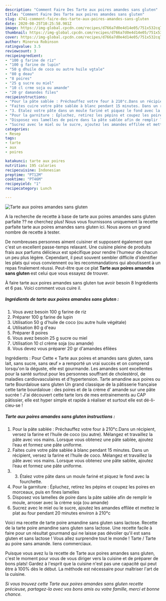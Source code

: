 ```yaml
---
description: "Comment Faire Des Tarte aux poires amandes sans gluten"
title: "Comment Faire Des Tarte aux poires amandes sans gluten"
slug: 4741-comment-faire-des-tarte-aux-poires-amandes-sans-gluten
date: 2020-08-25T10:25:58.981Z
image: https://img-global.cpcdn.com/recipes/d766a7d0e4d14e05/751x532cq70/tarte-aux-poires-amandes-sans-gluten-photo-principale-de-la-recette.jpg
thumbnail: https://img-global.cpcdn.com/recipes/d766a7d0e4d14e05/751x532cq70/tarte-aux-poires-amandes-sans-gluten-photo-principale-de-la-recette.jpg
cover: https://img-global.cpcdn.com/recipes/d766a7d0e4d14e05/751x532cq70/tarte-aux-poires-amandes-sans-gluten-photo-principale-de-la-recette.jpg
author: Minerva Robinson
ratingvalue: 3.5
reviewcount: 3
recipeingredient:
- "100 g farine de riz"
- "100 g farine de lupin"
- "50 g dhuile de coco ou autre huile vgtale"
- "80 g deau"
- "8 poires"
- "25 g sucre ou miel"
- "10 cl crme soja ou amande"
- "20 gr damandes files"
recipeinstructions:
- "Pour la pâte sablée : Préchauffez votre four à 210°c.Dans un récipient, versez la farine et l’huile de coco (ou autre). Mélangez et travaillez la pâte avec vos mains. Lorsque vous obtenez une pâte sablée, ajoutez l’eau et formez une pâte uniforme."
- "Faites cuire votre pâte sablée à blanc pendant 15 minutes. Dans un récipient, versez la farine et l’huile de coco. Mélangez et travaillez la pâte avec vos mains. Lorsque vous obtenez une pâte sablée, ajoutez l’eau et formez une pâte uniforme."
- "3. Étalez votre pâte dans un moule fariné et piquez le fond avec la fourchette."
- "Pour la garniture : Épluchez, retirez les pépins et coupez les poires en morceaux, puis en fines lamelles"
- "Disposez vos lamelles de poire dans la pâte sablée afin de remplir le moule, arroser avec la crème soja (ou amande)"
- "Sucrez avec le miel ou le sucre, ajoutez les amandes effilée et mettez le plat au four pendant 20 minutes environ à 210°c"
categories:
- Resep
tags:
- tarte
- aux
- poires

katakunci: tarte aux poires 
nutrition: 195 calories
recipecuisine: Indonesian
preptime: "PT12M"
cooktime: "PT46M"
recipeyield: "1"
recipecategory: Lunch

---
```



![Tarte aux poires amandes sans gluten](https://img-global.cpcdn.com/recipes/d766a7d0e4d14e05/751x532cq70/tarte-aux-poires-amandes-sans-gluten-photo-principale-de-la-recette.jpg)

A la recherche de recette à base de tarte aux poires amandes sans gluten parfaite ?? ne cherchez plus! Nous vous fournissons uniquement la recette parfaite tarte aux poires amandes sans gluten ici. Nous avons un grand nombre de recette à tester.

De nombreuses personnes aiment cuisiner et supposent également que c'est un excellent passe-temps relaxant. Une cuisine pleine de produits frais aux parfums délicieux est spécifique pour rendre l'humeur de chacun un peu plus légère. Cependant, il peut souvent sembler difficile d'identifier les plats qui vous conviennent ou les recommandations qui aboutissent à un repas finalement réussi. Peut-être que ce plat <strong> Tarte aux poires amandes sans gluten </strong> est celui que vous essayez de trouver.

<!--inarticleads1-->

À faire tarte aux poires amandes sans gluten tue avoir besoin 8 Ingrédients et 6 pas. Voici comment vous cuire il.

##### Ingrédients de tarte aux poires amandes sans gluten :

1. Vous avez besoin 100 g farine de riz
1. Préparer 100 g farine de lupin
1. Utilisation 50 g d&#39;huile de coco (ou autre huile végétale)
1. Utilisation 80 g d&#39;eau
1. Préparer 8 poires
1. Vous avez besoin 25 g sucre ou miel
1. Utilisation 10 cl crème soja (ou amande)
1. Vous devez vous préparer 20 gr d&#39;amandes éfilées


Ingrédients : Pour  Cette « Tarte aux poires et amandes sans gluten, sans lait, sans sucre, sans œuf » a remporté un vrai succès et on comprend lorsqu&#39;on la déguste, elle est gourmande. Les amandes sont excellentes pour la santé surtout pour les personnes souffrant de cholestérol, de maladies cardiovasculaires et d&#39;hypertension. Tarte amandine aux poires ou tarte Bourdaloue sans gluten Un grand classique de la pâtisserie française cette tarte bourdaloue : des poires et de la crème d&#39; amande sur une pâte sucrée ! J&#39;ai découvert cette tarte lors de mes entrainements au CAP pâtissier, elle est hyper simple et rapide à réaliser et surtout elle est dé-li-cieu-se ! 

<!--inarticleads2-->

##### Tarte aux poires amandes sans gluten instructions :

1. Pour la pâte sablée : Préchauffez votre four à 210°c.Dans un récipient, versez la farine et l’huile de coco (ou autre). Mélangez et travaillez la pâte avec vos mains. Lorsque vous obtenez une pâte sablée, ajoutez l’eau et formez une pâte uniforme.
1. Faites cuire votre pâte sablée à blanc pendant 15 minutes. Dans un récipient, versez la farine et l’huile de coco. Mélangez et travaillez la pâte avec vos mains. Lorsque vous obtenez une pâte sablée, ajoutez l’eau et formez une pâte uniforme.
1. 3. Étalez votre pâte dans un moule fariné et piquez le fond avec la fourchette.
1. Pour la garniture : Épluchez, retirez les pépins et coupez les poires en morceaux, puis en fines lamelles
1. Disposez vos lamelles de poire dans la pâte sablée afin de remplir le moule, arroser avec la crème soja (ou amande)
1. Sucrez avec le miel ou le sucre, ajoutez les amandes effilée et mettez le plat au four pendant 20 minutes environ à 210°c


Voici ma recette de tarte poire amandine sans gluten sans lactose. Recette de la tarte poire amandine sans gluten sans lactose. Une recette facile à faire pour un résultat gourmand qui ne laisse pas dévoiler qu&#39;il est sans gluten et sans lactose ! Vous allez surprendre tout le monde ! Tarte / Tarte au poire sans amande. liens commerciaux. 

<!--inarticleads1-->

<p>
Puisque vous avez lu la recette de Tarte aux poires amandes sans gluten, c'est le moment pour vous de vous diriger vers la cuisine et de préparer de bons plats! Gardez à l'esprit que la cuisine n'est pas une capacité qui peut être à 100% dès le début. La méthode est nécessaire pour maîtriser l'art de la cuisine.
</p>

<p>
<i>Si vous trouvez cette Tarte aux poires amandes sans gluten recette précieuse, partagez-la avec vos bons amis ou votre famille, merci et bonne chance.</i>
</p>
